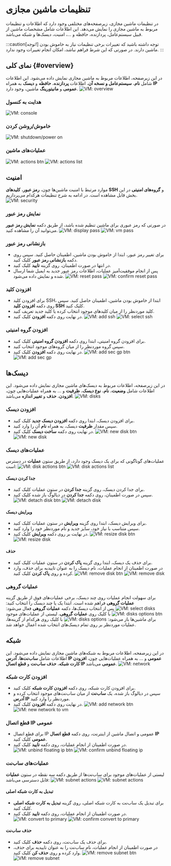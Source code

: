 # تنظیمات ماشین مجازی

در تنظیمات ماشین مجازی، زیرصفحه‌های مختلفی وجود دارد که اطلاعات و تنظیمات مربوط به ماشین مجازی را نمایش می‌دهد. این اطلاعات شامل مشخصات ماشین از قبیل سیستم‌عامل، پردازنده، حافظه و ...، امنیت، دیسک‌ها و شبکه می‌باشد.

:::caution[توجه!]
توجه داشته باشید که تغییرات برخی تنظیمات نیاز به خاموش بودن ماشین دارند. در صورتی که این شرط فراهم نباشد، امکان انجام تغییرات وجود ندارد.
:::

## نمای کلی {#overview}

در این زیرصفحه، اطلاعات مربوط به ماشین مجازی نمایش داده می‌شود. این اطلاعات شامل **نام**، **سیستم‌عامل و نسخه آن**، اطلاعات **پردازنده**، **حافظه** و **دیسک** به همراه **IP عمومی** و **مانیتورینگ** ماشین، وجود دارد.
![VM: overview](vm-overview.png)

### هدایت به کنسول

![VM: console](console.png)

### خاموش/روشن کردن

![VM: shutdown/power on](shutdown.png)

### عملیات‌های ماشین

![VM: actions btn](vm-actions.png)
![VM: actions list](vm-actions-list.png)

## امنیت

موارد مرتبط با امنیت ماشین‌ها چون، **رمز عبور**، **کلیدهای SSH** و **گروه‌های امنیتی** در این بخش قابل مشاهده است. در ادامه به شرح تنظیمات هرکدام می‌پردازیم.
![VM: security](security.png)

### نمایش رمز عبور

در صورتی که رمز عبوری برای ماشین تنظیم شده باشد، از طریق دکمه **نمایش رمز عبور** می‌توانید آن را مشاهده کنید.
![VM: display pass](display-password.png)
![VM: vm pass](vm-password.png)

### بازنشانی رمز عبور

- برای تغییر رمز عبور، ابتدا از خاموش بودن ماشین، اطمینان حاصل کنید. سپس روی دکمه **بازنشانی رمز عبور** کلیک کنید.
- در انتها در صورت اطمینان، روی گزینه **تایید** کلیک کنید.
- پس از انجام موفقیت‌آمیز عملیات، اطلاعات رمز عبور جدید به ایمیل شما ارسال شده و نمایش داده می‌شود.
  ![VM: reset pass](reset-password.png)
  ![VM: confirm reset pass](confirm-reset-password.png)

### افزودن کلید

- برای افزودن کلید SSH، ابتدا از خاموش بودن ماشین، اطمینان حاصل کنید. سپس روی دکمه **افزودن کلید SSH** کلیک کنید.
- کلید موردنظر را از میان کلیدهای موجود انتخاب کرده یا کلید جدید تعریف کنید.
- در نهایت روی دکمه **افزودن** کلیک کنید.
  ![VM: add ssh](add-sshkey-vm.png)
  ![VM: select ssh](select-ssh-key.png)

### افزودن گروه امنیتی

- برای افزودن گروه امنیتی، ابتدا روی دکمه **افزودن گروه امنیتی** کلیک کنید.
- سپس گروه موردنظر را از میان گروه‌های موجود انتخاب کنید.
- در نهایت روی دکمه **افزودن** کلیک کنید.
  ![VM: add sec gp btn](add-sec-gp-to-vm.png)
  ![VM: add sec gp](add-sec-gp.png)

## دیسک‌ها

در این زیرصفحه، اطلاعات مربوط به دیسک‌های ماشین مجازی نمایش داده می‌شود. این اطلاعات شامل **وضعیت**، **نام**، **نوع دیسک**، **ظرفیت** و ... به همراه عملیات‌هایی چون، **افزودن**، **حذف** و **تغییر اندازه** می‌باشد.
![VM: disks](disks.png)

### افزودن دیسک

- برای افزودن دیسک، ابتدا روی دکمه **افزودن دیسک جدید** کلیک کنید.
- سپس مقدار **ظرفیت** دیسک، به همراه **نام** آن را وارد کنید.
- در نهایت روی دکمه **ساخت دیسک** کلیک کنید.
  ![VM: new disk btn](new-disk-btn.png)
  ![VM: new disk](new-disk.png)

### عملیات‌های دیسک

عملیات‌‌های گوناگونی که برای یک دیسک وجود دارد، از طریق ستون **عملیات** در دسترس است:
![VM: disk actions btn](disk-actions-btn.png)
![VM: disk actions list](disk-actions.png)

#### جدا کردن دیسک

- برای جدا کردن دیسک، روی گزینه **جدا کردن** در ستون عملیات کلیک کنید.
- سپس در صورت اطمینان، روی دکمه **جدا کردن** در دیالوگ باز شده کلیک کنید.
  ![VM: detach disk btn](detach-disk-btn.png)
  ![VM: detach disk](detach-disk.png)

#### ویرایش دیسک

- برای ویرایش دیسک، ابتدا روی گزینه **ویرایش** در ستون عملیات کلیک کنید.
- سپس متناسب با نیاز خود، سایز جدید و نام موردنظر خود را وارد کنید.
- در نهایت بر روی دکمه **ویرایش** کلیک کنید.
  ![VM: resize disk btn](disk-resize-btn.png)
  ![VM: resize disk](disk-resize.png)

#### حذف

- برای حذف یک دیسک، ابتدا روی گزینه **پاک کردن** در ستون عملیات کلیک کنید.
- در صورت اطمینان از انجام عملیات، نام دیسک را به عنوان تاییدیه برای حذف، وارد کرده و روی **پاک کردن** کلیک کنید.
  ![VM: remove disk btn](remove-disk-btn.png)
  ![VM: remove disk](remove-disk-confirm.png)

### عملیات گروهی

برای سهولت انجام عملیات روی چند دیسک، برخی عملیات‌های فوق از طریق گزینه **عملیات گروهی** فراهم شده است. ابتدا یک یا چند دیسک را انتخاب کنید:
![VM: select disks](select-multi-disks.png)
پس از انتخاب دیسک‌ها، دکمه **عملیات گروهی** فعال می‌شود:
![VM: disks options btn](disks-options-btn.png)
با کلیک روی **عملیات گروهی**، لیستی از عملیات‌های موجود برای ماشین‌ها باز می‌شود:
![VM: disks options](disks-options.png)
با کلیک روی هرکدام از گزینه‌ها، عملیات موردنظر بر روی تمام دیسک‌های انتخاب شده اعمال خواهد شد.

## شبکه

در این زیرصفحه، اطلاعات مربوط به شبکه‌های ماشین مجازی نمایش داده می‌شود. این اطلاعات شامل **ساب‌نت‌ها**، **آدرس IP عمومی** و ... به همراه عملیات‌هایی چون، **افزودن کارت شبکه**، **حذف ساب‌نت** و **قطع اتصال IP عمومی** می‌باشد.
![VM: network](network.png)

### افزودن کارت شبکه

- برای افزودن کارت شبکه، روی دکمه **افزودن کارت شبکه** کلیک کنید.
- سپس در دیالوگ باز شده، یک **ساب‌نت** از میان ساب‌نت‌های موجود انتخاب کرده و **آدرس IP** موردنظر را وارد کنید.
- در نهایت روی دکمه **افزودن** کلیک کنید.
  ![VM: add network btn](add-new-network-btn.png)
  ![VM: new network to vm](new-network-to-vm.png)

### قطع اتصال IP عمومی

- برای قطع اتصال IP عمومی و اتصال ماشین از اینترنت، روی دکمه **قطع اتصال IP عمومی** کلیک کنید.
- در صورت اطمینان از انجام عملیات، روی دکمه **تایید** کلیک کنید.
  ![VM: unbind floating ip btn](unbind-floating-ip-btn.png)
  ![VM: confirm unbind floating ip](unbind-floating-ip-from-vm.png)

### عملیات‌های ساب‌نت

لیستی از عملیات‌های موجود برای ساب‌نت‌ها از طریق دکمه سه نقطه در ستون **عملیات** قابل دسترسی می‌باشد:
![VM: subnet actions](subnet-actions-btn.png)
![VM: subnet actions](subnet-actions-list.png)

#### تبدیل به کارت شبکه اصلی

- برای تبدیل یک ساب‌نت به کارت شبکه اصلی، روی گزینه **تبدیل به کارت شبکه اصلی** کلیک کنید.
- در صورت اطمینان از انجام عملیات، روی دکمه **تایید** کلیک کنید.
  ![VM: convert to primary](convert-to-primary.png)
  ![VM: confirm convert to primary](confirm-convert-to-primary.png)

#### حذف ساب‌نت

- برای حذف یک ساب‌نت، روی دکمه **حذف** کلیک کنید.
- در صورت اطمینان از انجام عملیات، نام ساب‌نت را به عنوان تاییدیه برای حذف، وارد کرده و روی **حذف کن** کلیک کنید.
  ![VM: remove subnet btn](remove-subnet-btn.png)
  ![VM: remove subnet](remove-subnet-vm.png)
